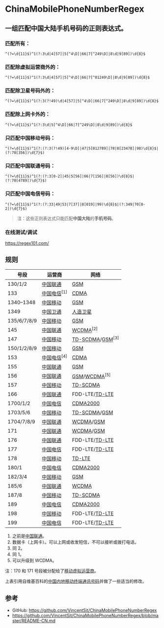 # ChinaMobilePhoneNumberRegex

## 一组匹配中国大陆手机号码的正则表达式。

### 匹配所有：
```
^(?=\d{11}$)^1(?:3\d|4[57]|5[^4\D]|66|7[^249\D]|8\d|9[89])\d{8}$
```

### 匹配除虚拟运营商外的：
```
^(?=\d{11}$)^1(?:3\d|4[57]|5[^4\D]|66|7[^01249\D]|8\d|9[89])\d{8}$
```

### 匹配除卫星号码外的：
```
^(?=\d{11}$)^1(?:3(?!49)\d|4[57]|5[^4\D]|66|7[^249\D]|8\d|9[89])\d{8}$
```

### 匹配除上网卡外的：
```
^(?=\d{11}$)^1(?:3\d|5[^4\D]|66|7[^249\D]|8\d|9[89])\d{8}$
```

### 只匹配中国移动号码：
```
^(?=\d{11}$)^1(?:(?:3(?!49)[4-9\D]|47|5[012789]|78|8[23478]|98)\d{8}$|(?:70[356])\d{7}$)
```

### 只匹配中国联通号码：
```
^(?=\d{11}$)^1(?:(?:3[0-2]|45|5[56]|66|7[156]|8[56])\d{8}$|(?:70[4789])\d{7}$)
```

### 只匹配中国电信号码：
```
^(?=\d{11}$)^1(?:(?:33|49|53|7[37]|8[019]|99)\d{8}$|(?:349|70[0-2])\d{7}$)
```


>注：这些正则表达式只能匹配**中国大陆**的**手机号码**。

### 在线测试/调试
https://regex101.com/

## 规则

| 号段 | 运营商 | 网络 |
| --- | --- | --- |
| 130/1/2 | [中国联通](https://zh.wikipedia.org/wiki/%E4%B8%AD%E5%9B%BD%E8%81%94%E9%80%9A "中国联通") | [GSM](https://zh.wikipedia.org/wiki/GSM "GSM") |
| 133 | [中国电信](https://zh.wikipedia.org/wiki/%E4%B8%AD%E5%9B%BD%E7%94%B5%E4%BF%A1 "中国电信")<sup>[1]<sup/> | [CDMA](https://zh.wikipedia.org/wiki/CDMA "CDMA") |
| 1340–1348 | [中国移动](https://zh.wikipedia.org/wiki/%E4%B8%AD%E5%9B%BD%E7%A7%BB%E5%8A%A8 "中国移动") | [GSM](https://zh.wikipedia.org/wiki/GSM "GSM") |
| 1349 | [中国卫通](https://en.wikipedia.org/wiki/ChinaSat "中国卫通") | [人造卫星](https://zh.wikipedia.org/zh-cn/%E4%BA%BA%E9%80%A0%E8%A1%9B%E6%98%9F "人造卫星") |
| 135/6/7/8/9 | [中国移动](https://zh.wikipedia.org/wiki/%E4%B8%AD%E5%9B%BD%E7%A7%BB%E5%8A%A8 "中国移动") | [GSM](https://zh.wikipedia.org/wiki/GSM "GSM") |
| 145 | [中国联通](https://zh.wikipedia.org/wiki/%E4%B8%AD%E5%9B%BD%E8%81%94%E9%80%9A "中国联通") | [WCDMA](https://en.wikipedia.org/wiki/WCDMA "WCDMA")<sup>[2]<sup/> |
| 147 | [中国移动](https://zh.wikipedia.org/wiki/%E4%B8%AD%E5%9B%BD%E7%A7%BB%E5%8A%A8 "中国移动") | [TD-SCDMA](https://zh.wikipedia.org/wiki/TD-SCDMA "TD-SCDMA")/[GSM](https://zh.wikipedia.org/wiki/GSM "GSM")<sup>[3]<sup/> |
| 150/1/2/8/9 | [中国移动](https://zh.wikipedia.org/wiki/%E4%B8%AD%E5%9B%BD%E7%A7%BB%E5%8A%A8 "中国移动") | [GSM](https://zh.wikipedia.org/wiki/GSM "GSM") |
| 153 | [中国电信](https://zh.wikipedia.org/wiki/%E4%B8%AD%E5%9B%BD%E7%94%B5%E4%BF%A1 "中国电信")<sup>[4]<sup/> | [CDMA](https://zh.wikipedia.org/wiki/CDMA "CDMA") |
| 155 | [中国联通](https://zh.wikipedia.org/wiki/%E4%B8%AD%E5%9B%BD%E8%81%94%E9%80%9A "中国联通") | [GSM](https://zh.wikipedia.org/wiki/GSM "GSM") |
| 156 | [中国联通](https://zh.wikipedia.org/wiki/%E4%B8%AD%E5%9B%BD%E8%81%94%E9%80%9A "中国联通") | [GSM](https://zh.wikipedia.org/wiki/GSM "GSM")/[WCDMA](https://en.wikipedia.org/wiki/WCDMA "WCDMA")<sup>[5]<sup/> |
| 157 | [中国移动](https://zh.wikipedia.org/wiki/%E4%B8%AD%E5%9B%BD%E7%A7%BB%E5%8A%A8 "中国移动") | [TD-SCDMA](https://zh.wikipedia.org/wiki/TD-SCDMA "TD-SCDMA") |
| 166 | [中国联通](https://zh.wikipedia.org/wiki/%E4%B8%AD%E5%9B%BD%E8%81%94%E9%80%9A "中国联通") | FDD-LTE/[TD-LTE](https://zh.wikipedia.org/zh-cn/%E9%95%B7%E6%9C%9F%E6%BC%94%E9%80%B2%E6%8A%80%E8%A1%93 "TD-LTE") |
| 1700/1/2 | [中国电信](https://zh.wikipedia.org/wiki/%E4%B8%AD%E5%9B%BD%E7%94%B5%E4%BF%A1 "中国电信") | [CDMA2000](https://zh.wikipedia.org/wiki/CDMA2000 "CDMA2000") |
| 1703/5/6 | [中国移动](https://zh.wikipedia.org/wiki/%E4%B8%AD%E5%9B%BD%E7%A7%BB%E5%8A%A8 "中国移动") | [TD-SCDMA](https://zh.wikipedia.org/wiki/TD-SCDMA "TD-SCDMA")/[GSM](https://zh.wikipedia.org/wiki/GSM "GSM") |
| 1704/7/8/9 | [中国联通](https://zh.wikipedia.org/wiki/%E4%B8%AD%E5%9B%BD%E8%81%94%E9%80%9A "中国联通") | [WCDMA](https://en.wikipedia.org/wiki/WCDMA "WCDMA")/[GSM](https://zh.wikipedia.org/wiki/GSM "GSM") |
| 171 | [中国联通](https://zh.wikipedia.org/wiki/%E4%B8%AD%E5%9B%BD%E8%81%94%E9%80%9A "中国联通") | [WCDMA](https://en.wikipedia.org/wiki/WCDMA "WCDMA")/[GSM](https://zh.wikipedia.org/wiki/GSM "GSM") |
| 176 | [中国联通](https://zh.wikipedia.org/wiki/%E4%B8%AD%E5%9B%BD%E8%81%94%E9%80%9A "中国联通") | FDD-LTE/[TD-LTE](https://zh.wikipedia.org/zh-cn/%E9%95%B7%E6%9C%9F%E6%BC%94%E9%80%B2%E6%8A%80%E8%A1%93 "TD-LTE") |
| 177 | [中国电信](https://zh.wikipedia.org/wiki/%E4%B8%AD%E5%9B%BD%E7%94%B5%E4%BF%A1 "中国电信") | FDD-LTE/[TD-LTE](https://zh.wikipedia.org/zh-cn/%E9%95%B7%E6%9C%9F%E6%BC%94%E9%80%B2%E6%8A%80%E8%A1%93 "TD-LTE") |
| 178 | [中国移动](https://zh.wikipedia.org/wiki/%E4%B8%AD%E5%9B%BD%E7%A7%BB%E5%8A%A8 "中国移动") | [TD-LTE](https://zh.wikipedia.org/zh-cn/%E9%95%B7%E6%9C%9F%E6%BC%94%E9%80%B2%E6%8A%80%E8%A1%93 "TD-LTE") |
| 180/1 | [中国电信](https://zh.wikipedia.org/wiki/%E4%B8%AD%E5%9B%BD%E7%94%B5%E4%BF%A1 "中国电信") | [CDMA2000](https://zh.wikipedia.org/wiki/CDMA2000 "CDMA2000") |
| 182/3/4 | [中国移动](https://zh.wikipedia.org/wiki/%E4%B8%AD%E5%9B%BD%E7%A7%BB%E5%8A%A8 "中国移动") | [GSM](https://zh.wikipedia.org/wiki/GSM "GSM") |
| 185/6 | [中国联通](https://zh.wikipedia.org/wiki/%E4%B8%AD%E5%9B%BD%E8%81%94%E9%80%9A "中国联通") | [WCDMA](https://en.wikipedia.org/wiki/WCDMA "WCDMA") |
| 187/8 | [中国移动](https://zh.wikipedia.org/wiki/%E4%B8%AD%E5%9B%BD%E7%A7%BB%E5%8A%A8 "中国移动") | [TD-SCDMA](https://zh.wikipedia.org/wiki/TD-SCDMA "TD-SCDMA") |
| 189 | [中国电信](https://zh.wikipedia.org/wiki/%E4%B8%AD%E5%9B%BD%E7%94%B5%E4%BF%A1 "中国电信") | [CDMA2000](https://zh.wikipedia.org/wiki/CDMA2000 "CDMA2000") |
| 198 | [中国移动](https://zh.wikipedia.org/wiki/%E4%B8%AD%E5%9B%BD%E7%A7%BB%E5%8A%A8 "中国移动") | FDD-LTE/[TD-LTE](https://zh.wikipedia.org/zh-cn/%E9%95%B7%E6%9C%9F%E6%BC%94%E9%80%B2%E6%8A%80%E8%A1%93 "TD-LTE") |
| 199 | [中国电信](https://zh.wikipedia.org/wiki/%E4%B8%AD%E5%9B%BD%E7%94%B5%E4%BF%A1 "中国电信") | FDD-LTE/[TD-LTE](https://zh.wikipedia.org/zh-cn/%E9%95%B7%E6%9C%9F%E6%BC%94%E9%80%B2%E6%8A%80%E8%A1%93 "TD-LTE") |

1. 之前是[中国联通](https://zh.wikipedia.org/wiki/%E4%B8%AD%E5%9B%BD%E8%81%94%E9%80%9A "中国联通")。
2. 数据卡（上网卡）。可以上网或收发短信，不可以接听或拨打电话。
3. 同 2。
4. 同 1。
5. 可以升级到 WCDMA。

注：170 和 171 号段被分配给了[移动虚拟运营商](https://zh.wikipedia.org/wiki/%E7%A7%BB%E5%8A%A8%E8%99%9A%E6%8B%9F%E8%BF%90%E8%90%A5%E5%95%86 "移动虚拟运营商")。

上表引用自维基百科的[中国内地移动终端通讯号码](https://zh.wikipedia.org/wiki/%E4%B8%AD%E5%9B%BD%E5%86%85%E5%9C%B0%E7%A7%BB%E5%8A%A8%E7%BB%88%E7%AB%AF%E9%80%9A%E8%AE%AF%E5%8F%B7%E7%A0%81)并做了一些适当的修改。


## 参考
- GitHub: https://github.com/VincentSit/ChinaMobilePhoneNumberRegex
- https://github.com/VincentSit/ChinaMobilePhoneNumberRegex/blob/master/README-CN.md
